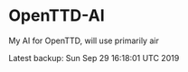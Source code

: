 # OpenTTD-AI
My AI for OpenTTD, will use primarily air

Latest backup: Sun Sep 29 16:18:01 UTC 2019
